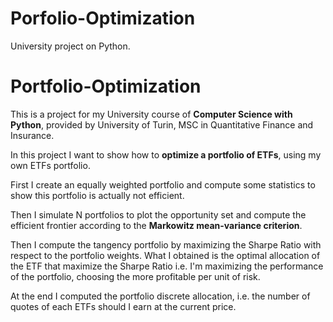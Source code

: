 # Porfolio-Optimization
University project on Python.
# Portfolio-Optimization
This is a project for my University course of **Computer Science with Python**, provided by University of Turin, MSC in Quantitative Finance and Insurance.

In this project I want to show how to **optimize a portfolio of ETFs**, using my own ETFs portfolio.

First I create an equally weighted portfolio and compute some statistics to show this portfolio is actually not efficient.

Then I simulate N portfolios to plot the opportunity set and compute the efficient frontier according to the **Markowitz mean-variance criterion**. 

Then I compute the tangency portfolio by maximizing the Sharpe Ratio with respect to the portfolio weights. What I obtained is the optimal allocation of the ETF that maximize the Sharpe Ratio i.e. I'm maximizing the performance of the portfolio, choosing the more profitable per unit of risk.

At the end I computed the portfolio discrete allocation, i.e. the number of quotes of each ETFs should I earn at the current price.

